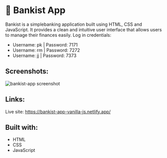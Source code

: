 # 💸 Bankist App
Bankist is a simplebanking application built using HTML, CSS and JavaScript. It provides a clean and intuitive user interface 
that allows users to manage their finances easily.
Log in credentials:
* Username: pk | Password: 7171
* Username: rm | Password: 7272
* Username: jj | Password: 7373
## Screenshots:
![bankist-app screenshot](https://user-images.githubusercontent.com/111454100/220082272-601ff5e8-3269-4107-ac54-09ec369d74fb.png)
## Links:
Live site: https://bankist-app-vanilla-js.netlify.app/
## Built with:
* HTML
* CSS
* JavaScript
